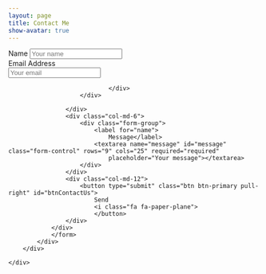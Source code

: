 ```yaml
---
layout: page
title: Contact Me
show-avatar: true
---
```

<!--
<form id="contactform" method="POST">

<input type="hidden" name="_next" value="thanks" />
	<input type="hidden" name="_subject" value="Website contact" />

	<input type="text" name="name" placeholder="Your name">
    <input type="email" name="_replyto" placeholder="Your email">
   
    <textarea name="message" placeholder="Your message"></textarea>
    <input type="text" name="_gotcha" style="display:none" />
    <input type="submit" value="Send">
</form>
-->




<div class="container">
    <div class="row">
        <div class="col-md-8">
            <div class="well well-sm">
                <form id="contactform" method="POST">
                <input type="hidden" name="_next" value="thanks" />
				<input type="hidden" name="_subject" value="Website contact" />
				<input type="text" name="_gotcha" style="display:none" />
                <div class="row">
                    <div class="col-md-6">
                        <div class="form-group">
                            <label for="name">
                                Name</label>
                            <input type="text" name="name" class="form-control" id="name" placeholder="Your name" required="required" />
                        </div>
                        <div class="form-group">
                            <label for="email">
                                Email Address</label>
                            <div class="input-group">
                                <span class="input-group-addon"><span class="glyphicon glyphicon-envelope"></span>
                                </span>
                                <input type="email" name="_replyto" class="form-control" id="email" placeholder="Your email" required="required" />

                                </div>
                        </div>
                        
                    </div>
                    <div class="col-md-6">
                        <div class="form-group">
                            <label for="name">
                                Message</label>
                            <textarea name="message" id="message" class="form-control" rows="9" cols="25" required="required"
                                placeholder="Your message"></textarea>
                        </div>
                    </div>
                    <div class="col-md-12">
                        <button type="submit" class="btn btn-primary pull-right" id="btnContactUs">
                            Send
                       		<i class="fa fa-paper-plane">
                            </button>
                    </div>
                </div>
                </form>
            </div>
        </div>

    </div>
</div>

<script>
    var contactform =  document.getElementById('contactform');
    contactform.setAttribute('action', '//formspree.io/' + 'nabin99sharma' + '@' + 'gmail' + '.' + 'com');
</script>